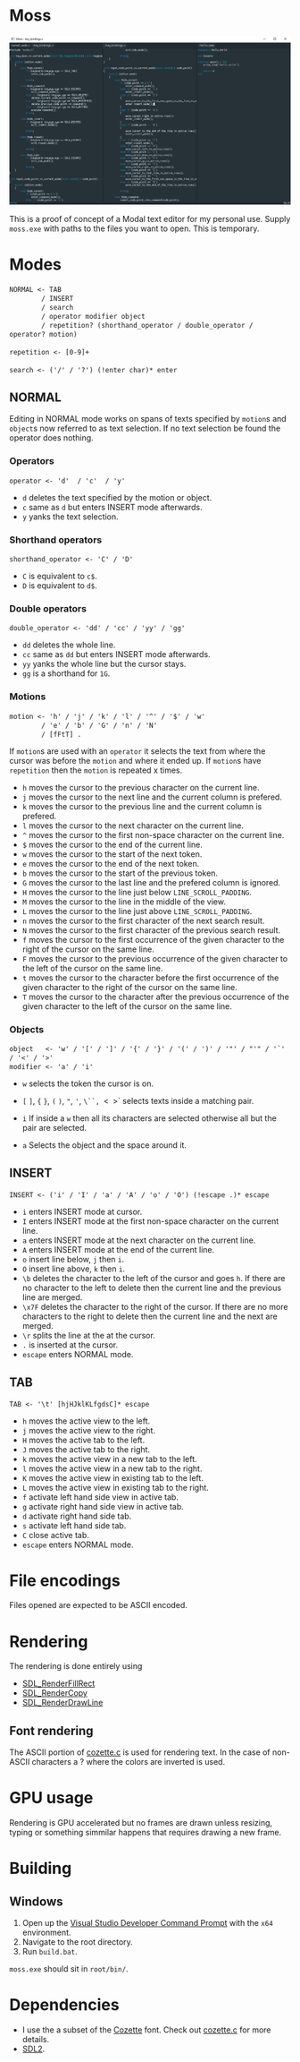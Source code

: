 Moss
====

![Screenshot](screenshot.png)

This is a proof of concept of a Modal text editor for my personal use. Supply `moss.exe` with paths to the files you want to open. This is temporary.

# Modes
```peg
NORMAL <- TAB
        / INSERT
        / search
        / operator modifier object
        / repetition? (shorthand_operator / double_operator / operator? motion)

repetition <- [0-9]+

search <- ('/' / '?') (!enter char)* enter
```

## NORMAL
Editing in NORMAL mode works on spans of texts specified by `motion`s and `object`s now referred to as text selection. If no text selection be found the operator does nothing.

### Operators
```peg
operator <- 'd'  / 'c'  / 'y'
```

* `d` deletes the text specified by the motion or object. 
* `c` same as `d` but enters INSERT mode afterwards.
* `y` yanks the text selection.

### Shorthand operators
```peg
shorthand_operator <- 'C' / 'D'
```

* `C` is equivalent to `c$`.
* `D` is equivalent to `d$`.

### Double operators
```peg
double_operator <- 'dd' / 'cc' / 'yy' / 'gg'
```

* `dd` deletes the whole line.
* `cc` same as `dd` but enters INSERT mode afterwards.
* `yy` yanks the whole line but the cursor stays.
* `gg` is a shorthand for `1G`.

### Motions
```peg
motion <- 'h' / 'j' / 'k' / 'l' / '^' / '$' / 'w' 
        / 'e' / 'b' / 'G' / 'n' / 'N' 
        / [fFtT] .
```

If `motion`s are used with an `operator` it selects the text from where the cursor was before the `motion` and where it ended up. If `motion`s have `repetition` then the `motion` is repeated x times. 

* `h` moves the cursor to the previous character on the current line.
* `j` moves the cursor to the next line and the current column is prefered.
* `k` moves the cursor to the previous line and the current column is prefered.
* `l` moves the cursor to the next character on the current line.
* `^` moves the cursor to the first non-space character on the current line.
* `$` moves the cursor to the end of the current line.
* `w` moves the cursor to the start of the next token. 
* `e` moves the cursor to the end of the next token.
* `b` moves the cursor to the start of the previous token.
* `G` moves the cursor to the last line and the prefered column is ignored.
* `H` moves the cursor to the line just below `LINE_SCROLL_PADDING`.
* `M` moves the cursor to the line in the middle of the view.
* `L` moves the cursor to the line just above `LINE_SCROLL_PADDING`.
* `n` moves the cursor to the first character of the next search result. 
* `N` moves the cursor to the first character of the previous search result. 
* `f` moves the cursor to the first occurrence of the given character to the right of the cursor on the same line.
* `F` moves the cursor to the previous occurrence of the given character to the left of the cursor on the same line.
* `t` moves the cursor to the character before the first occurrence of the given character to the right of the cursor on the same line.
* `T` moves the cursor to the character after the previous occurrence of the given character to the left of the cursor on the same line.

### Objects
```peg
object   <- 'w' / '[' / ']' / '{' / '}' / '(' / ')' / '"' / "'" / '`' / '<' / '>'
modifier <- 'a' / 'i'
```

* `w` selects the token the cursor is on.
* `[` `]`, `{` `}`, `(` `)`,  `"`,  `'`, `\``, `<` `>` selects texts inside a matching pair.

* `i` If inside a `w` then all its characters are selected otherwise all but the pair are selected.
* `a` Selects the object and the space around it.

## INSERT
```peg
INSERT <- ('i' / 'I' / 'a' / 'A' / 'o' / 'O') (!escape .)* escape 
```

* `i` enters INSERT mode at cursor.
* `I` enters INSERT mode at the first non-space character on the current line.
* `a` enters INSERT mode at the next character on the current line.
* `A` enters INSERT mode at the end of the current line.
* `o` insert line below, `j` then `i`.
* `O` insert line above, `k` then `i`.
* `\b` deletes the character to the left of the cursor and goes `h`. If there are no character to the left to delete then the current line and the previous line are merged.
* `\x7F` deletes the character to the right of the cursor. If there are no more characters to the right to delete then the current line and the next are merged.
* `\r` splits the line at the at the cursor.
* `.` is inserted at the cursor.
* `escape` enters NORMAL mode.

## TAB
```peg
TAB <- '\t' [hjHJklKLfgdsC]* escape
```

* `h` moves the active view to the left.
* `j` moves the active view to the right.
* `H` moves the active tab to the left.
* `J` moves the active tab to the right.
* `k` moves the active view in a new tab to the left. 
* `l` moves the active view in a new tab to the right.
* `K` moves the active view in existing tab to the left.
* `L` moves the active view in existing tab to the right.
* `f` activate left hand side view in active tab.
* `g` activate right hand side view in active tab.
* `d` activate right hand side tab.
* `s` activate left hand side tab.
* `C` close active tab.
* `escape` enters NORMAL mode.

# File encodings
Files opened are expected to be ASCII encoded.

# Rendering
The rendering is done entirely using 

* [SDL_RenderFillRect](https://wiki.libsdl.org/SDL_RenderFillRect)
* [SDL_RenderCopy](https://wiki.libsdl.org/SDL_RenderCopy)
* [SDL_RenderDrawLine](https://wiki.libsdl.org/SDL_RenderDrawLine)

## Font rendering
The ASCII portion of [cozette.c](src/renderer/cozette.c) is used for rendering text. In the case of non-ASCII characters a ? where the colors are inverted is used.

# GPU usage
Rendering is GPU accelerated but no frames are drawn unless resizing, typing or
something simmilar happens that requires drawing a new frame.

# Building
## Windows
1. Open up the [Visual Studio Developer Command Prompt](https://docs.microsoft.com/en-us/visualstudio/ide/reference/command-prompt-powershell?view=vs-2019) with the `x64` environment.
2. Navigate to the root directory.
3. Run `build.bat`.

`moss.exe` should sit in `root/bin/`.

# Dependencies
* I use the a subset of the [Cozette](https://github.com/slavfox/Cozette) font. Check out [cozette.c](src/renderer/cozette.c) for more details.
* [SDL2](https://www.libsdl.org/).
